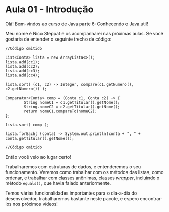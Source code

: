 # Aula 01 - Introdução

Olá! Bem-vindos ao curso de Java parte 6: Conhecendo o Java.util!

Meu nome é Nico Steppat e os acompanharei nas próximas aulas. Se você gostaria de entender o seguinte trecho de código:

```
//Código omitido

List<Conta> lista = new ArrayLista<>();
lista.add(cc1);
lista.add(cc2);
lista.add(cc3);
lista.add(cc4);

lista.sort( (c1, c2) -> Integer, compare(c1.getNumero(), c2.getNumero()) );

Comparator<Conta> comp = (Conta c1, Conta c2) -> {
        String nomeC1 = c1.getTitular().getNome();
        String.nomeC2 = c2.getTitular().getNome();
        return nomeC1.compareTo(nomeC2);
};

lista.sort( comp );

lista.forEach( (conta) -> System.out.println(conta + ", " + conta.getTitular().getNome());

//Código omitido

```

Então você veio ao lugar certo!

Trabalharemos com estruturas de dados, e entenderemos o seu funcionamento. Veremos como trabalhar com os métodos das listas, como ordenar, e trabalhar com classes anônimas, classes *wrapper*, incluindo o método `equals()`, que havia falado anteriormente.

Temos várias funcionalidades importantes para o dia-a-dia do desenvolvedor, trabalharemos bastante neste pacote, e espero encontrar-los nos próximos vídeos!